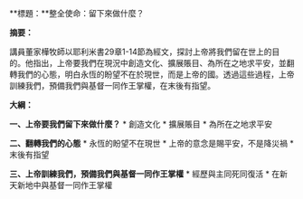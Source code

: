 **標題：**整全使命：留下來做什麼？

**摘要：**

講員董家樺牧師以耶利米書29章1-14節為經文，探討上帝將我們留在世上的目的。他指出，上帝要我們在現況中創造文化、擴展賬目、為所在之地求平安，並翻轉我們的心態，明白永恆的盼望不在於現世，而是上帝的國。透過這些過程，上帝訓練我們，預備我們與基督一同作王掌權，在末後有指望。

**大綱：**

**一、上帝要我們留下來做什麼？**
    * 創造文化
    * 擴展賬目
    * 為所在之地求平安

**二、翻轉我們的心態**
    * 永恆的盼望不在現世
    * 上帝的意念是賜平安，不是降災禍
    * 末後有指望

**三、上帝訓練我們，預備我們與基督一同作王掌權**
    * 經歷與主同死同復活
    * 在新天新地中與基督一同作王掌權